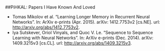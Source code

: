 ##PiHKAL: Papers I Have Known And Loved

* Tomas Mikolov et al. “Learning Longer Memory in Recurrent Neural Networks”. In: ArXiv e-prints (Apr. 2015). arXiv: 1412.7753v2 [cs.NE]. url: http://arxiv.org/abs/1412.7753v2.
* lya Sutskever, Oriol Vinyals, and Quoc V. Le. “Sequence to Sequence Learning with Neural Networks”. In: ArXiv e-prints (Dec. 2014). arXiv: 1409.3215v3 [cs.CL]. url: http://arxiv.org/abs/1409.3215v3.
